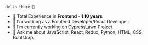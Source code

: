     Hello there 👋
- 🔭 Total Experience in <b>Frontend</b> - <b>1.10 years</b>.
- 🔭 I’m working as a Frontend Developer/React Developer.
- 🔭 I’m currently working on CypressLawn Project.
- 💬 Ask me about JavaScript, React, Redux, Python, HTML, CSS, Bootstrap.
